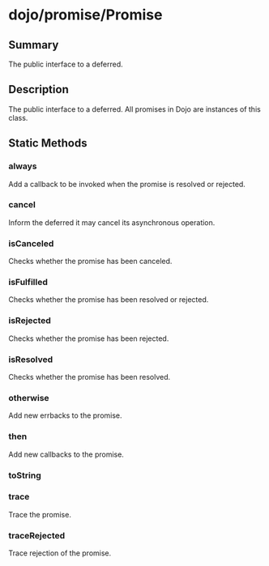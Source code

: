 # dojo/promise/Promise

## Summary

The public interface to a deferred.
## Description

The public interface to a deferred. All promises in Dojo are
instances of this class.
## Static Methods

### always
Add a callback to be invoked when the promise is resolved
or rejected.

### cancel
Inform the deferred it may cancel its asynchronous operation.

### isCanceled
Checks whether the promise has been canceled.

### isFulfilled
Checks whether the promise has been resolved or rejected.

### isRejected
Checks whether the promise has been rejected.

### isResolved
Checks whether the promise has been resolved.

### otherwise
Add new errbacks to the promise.

### then
Add new callbacks to the promise.

### toString


### trace
Trace the promise.

### traceRejected
Trace rejection of the promise.

